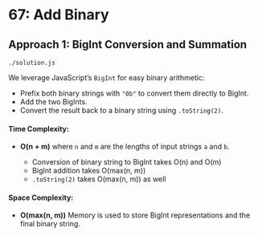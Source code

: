 # 67: Add Binary

## Approach 1: BigInt Conversion and Summation
`./solution.js`

We leverage JavaScript’s `BigInt` for easy binary arithmetic:

- Prefix both binary strings with `"0b"` to convert them directly to BigInt.
- Add the two BigInts.
- Convert the result back to a binary string using `.toString(2)`.


#### Time Complexity:

* **O(n + m)**
  where `n` and `m` are the lengths of input strings `a` and `b`.

  * Conversion of binary string to BigInt takes O(n) and O(m)
  * BigInt addition takes O(max(n, m))
  * `.toString(2)` takes O(max(n, m)) as well

#### Space Complexity:

* **O(max(n, m))**
  Memory is used to store BigInt representations and the final binary string.